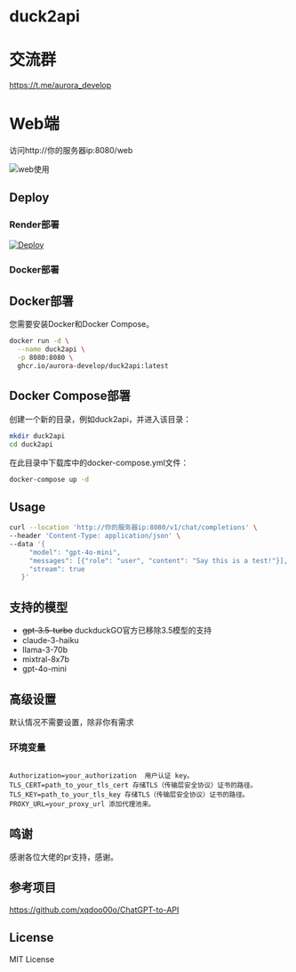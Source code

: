 # duck2api



# 交流群
https://t.me/aurora_develop

# Web端 

访问http://你的服务器ip:8080/web

![web使用](https://jsd.cdn.zzko.cn/gh/xiaozhou26/tuph@main/images/%E5%B1%8F%E5%B9%95%E6%88%AA%E5%9B%BE%202024-04-07%20111706.png)

## Deploy


### Render部署
[![Deploy](https://render.com/images/deploy-to-render-button.svg)](https://render.com/deploy)


### Docker部署
## Docker部署
您需要安装Docker和Docker Compose。

```bash
docker run -d \
  --name duck2api \
  -p 8080:8080 \
  ghcr.io/aurora-develop/duck2api:latest
```

## Docker Compose部署
创建一个新的目录，例如duck2api，并进入该目录：
```bash
mkdir duck2api
cd duck2api
```
在此目录中下载库中的docker-compose.yml文件：

```bash
docker-compose up -d
```

## Usage

```bash
curl --location 'http://你的服务器ip:8080/v1/chat/completions' \
--header 'Content-Type: application/json' \
--data '{
     "model": "gpt-4o-mini",
     "messages": [{"role": "user", "content": "Say this is a test!"}],
     "stream": true
   }'
```

## 支持的模型

- ~~gpt-3.5-turbo~~  duckduckGO官方已移除3.5模型的支持  
- claude-3-haiku
- llama-3-70b
- mixtral-8x7b
- gpt-4o-mini
## 高级设置

默认情况不需要设置，除非你有需求

### 环境变量
```

Authorization=your_authorization  用户认证 key。
TLS_CERT=path_to_your_tls_cert 存储TLS（传输层安全协议）证书的路径。
TLS_KEY=path_to_your_tls_key 存储TLS（传输层安全协议）证书的路径。
PROXY_URL=your_proxy_url 添加代理池来。
```

## 鸣谢

感谢各位大佬的pr支持，感谢。


## 参考项目


https://github.com/xqdoo00o/ChatGPT-to-API

## License

MIT License
